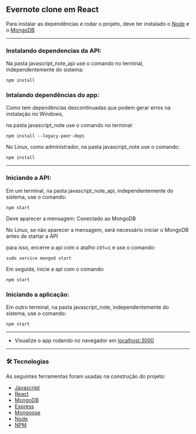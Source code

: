 <h2> Evernote clone em React</h2>

Para instalar as dependências e rodar o projeto, deve ter instalado o [Node](https://nodejs.org/en/) e o [MongoDB](https://www.mongodb.com/)

<hr>

<h3>Instalando dependencias da API:</h3>
  <p>Na pasta javascript_note_api use o comando no terminal, independentemente do sistema:</p>

  ```
  npm install
  ```

<h3>Intalando dependências do app:</h3>
  <p>Como tem dependências descontinuadas que podem gerar erros na instalação no Windows,</p>
  <p>na pasta javascript_note use o comando no terminal:</p>

  ```
  npm install --legacy-peer-deps
  ```  

  <p>No Linux, como administrador, na pasta javascript_note use o comando:</p>

  ``` 
  npm install
  ```

<hr>

<h3>Iniciando a API:</h3>
  <p>Em um terminal, na pasta javascript_note_api, independentemente do sistema, use o comando:</p>

  ```
  npm start
  ```

  <p>Deve aparecer a mensagem: Conectado ao MongoDB </p>
  <p>No Linux, se não aparecer a mensagem, será necessário iniciar o MongoDB antes de startar a API</p>
  <p>para isso, encerre a api com o atalho ctrl+c e use o comando:</p>
  
  ```
  sudo service mongod start
  ```

  <p>Em seguida, inicie a api com o comando:</p>

  ```
  npm start
  ```

<h3>Iniciando a aplicação:</h3>
  <p>Em outro terminal, na pasta javascript_note, independentemente do sistema, use o comando:</p>

  ```
  npm start
  ```

<hr>
  
- Visualize o app rodando no navegador em [localhost:3000](http://localhost:3000/)

<hr>

### 🛠 Tecnologias

<p>As seguintes ferramentas foram usadas na construção do projeto:</p>

- [Javascript](https://developer.mozilla.org/pt-BR/docs/Web/JavaScript)
- [React](https://pt-br.reactjs.org/)
- [MongoDB](https://www.mongodb.com/)
- [Express](https://expressjs.com/pt-br/)
- [Mongoose](https://mongoosejs.com/)
- [Node](https://nodejs.org/en/)
- [NPM](https://www.npmjs.com/)